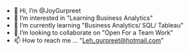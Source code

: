 - 👋 Hi, I’m @JoyGurpreet
- 👀 I’m interested in "Learning Business Analytics" 
- 🌱 I’m currently learning "Business Analytics/ SQL/ Tableau"
- 💞️ I’m looking to collaborate on "Open For a Team Work"
- 📫 How to reach me ... "Leh_gurpreet@hotmail.com"

<!---
JoyGurpreet/JoyGurpreet is a ✨ special ✨ repository because its `README.md` (this file) appears on your GitHub profile.
You can click the Preview link to take a look at your changes.
--->
